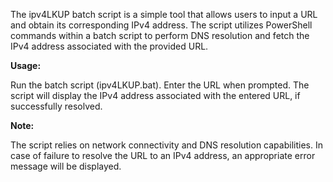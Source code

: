 The ipv4LKUP batch script is a simple tool that allows users to input a URL and obtain its corresponding IPv4 address. The script utilizes PowerShell commands within a batch script to perform DNS resolution and fetch the IPv4 address associated with the provided URL.

**Usage:**

Run the batch script (ipv4LKUP.bat).
Enter the URL when prompted.
The script will display the IPv4 address associated with the entered URL, if successfully resolved.

**Note:**

The script relies on network connectivity and DNS resolution capabilities.
In case of failure to resolve the URL to an IPv4 address, an appropriate error message will be displayed.
